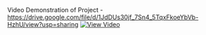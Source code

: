 Video Demonstration of Project - https://drive.google.com/file/d/1JdDUs30jf_7Sn4_5TqxFkoeYbVb-HzhU/view?usp=sharing
[![View Video](https://img.shields.io/badge/View-Video-red?style=for-the-badge)]([https://www.youtube.com/watch?v=YOUR_VIDEO_ID](https://drive.google.com/file/d/1JdDUs30jf_7Sn4_5TqxFkoeYbVb-HzhU/view?usp=sharing))

